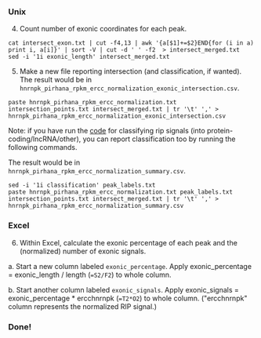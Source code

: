 ### Unix

4. Count number of exonic coordinates for each peak.
```
cat intersect_exon.txt | cut -f4,13 | awk '{a[$1]+=$2}END{for (i in a) print i, a[i]}' | sort -V | cut -d ' ' -f2  > intersect_merged.txt
sed -i '1i exonic_length' intersect_merged.txt
```
5. Make a new file reporting intersection (and classification, if wanted). The result would be in `hnrnpk_pirhana_rpkm_ercc_normalization_exonic_intersection.csv`.
```
paste hnrnpk_pirhana_rpkm_ercc_normalization.txt intersection_points.txt intersect_merged.txt | tr '\t' ',' > hnrnpk_pirhana_rpkm_ercc_normalization_exonic_intersection.csv
```
Note: if you have run the [code](https://github.com/zhiyuezhang7/tsc_lncRNA_project/tree/main/210701_classify_rip_signals) for classifying rip signals (into protein-coding/lncRNA/other), you can report classification too by running the following commands.

The result would be in `hnrnpk_pirhana_rpkm_ercc_normalization_summary.csv`.
```
sed -i '1i classification' peak_labels.txt
paste hnrnpk_pirhana_rpkm_ercc_normalization.txt peak_labels.txt intersection_points.txt intersect_merged.txt | tr '\t' ',' > hnrnpk_pirhana_rpkm_ercc_normalization_summary.csv
```
### Excel
6. Within Excel, calculate the exonic percentage of each peak and the (normalized) number of exonic signals.

a. Start a new column labeled `exonic_percentage`. Apply exonic_percentage = exonic_length / length (`=S2/F2`) to whole column.

b. Start another column labeled `exonic_signals`. Apply exonic_signals = exonic_percentage * ercchnrnpk (`=T2*O2`) to whole column. ("ercchnrnpk" column represents the normalized RIP signal.)

### Done!
